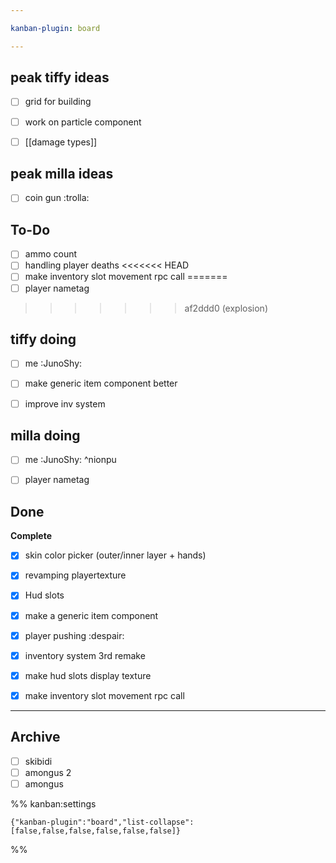 ```yaml
---

kanban-plugin: board

---
```


## peak tiffy ideas

- [ ] grid for building
- [ ] work on particle component
- [ ] [[damage types]]


## peak milla ideas

- [ ] coin gun :trolla:


## To-Do

- [ ] ammo count
- [ ] handling player deaths
<<<<<<< HEAD
- [ ] make inventory slot movement rpc call
=======
- [ ] player nametag
>>>>>>> af2ddd0 (explosion)


## tiffy doing

- [ ] me :JunoShy:
- [ ] make generic item component better
- [ ] improve inv system


## milla doing

- [ ] me :JunoShy: ^nionpu
- [ ] player nametag


## Done

**Complete**
- [x] skin color picker (outer/inner layer + hands)
- [x] revamping playertexture
- [x] Hud slots
- [x] make a generic item component
- [x] player pushing :despair:
- [x] inventory system 3rd remake
- [x] make hud slots display texture
- [x] make inventory slot movement rpc call


***

## Archive

- [ ] skibidi
- [ ] amongus 2
- [ ] amongus

%% kanban:settings
```
{"kanban-plugin":"board","list-collapse":[false,false,false,false,false,false]}
```
%%